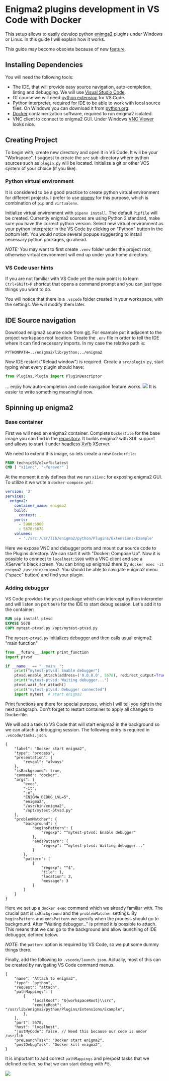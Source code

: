 # Enigma2 plugins development in VS Code with Docker
This setup allows to easily develop python [enimga2](https://openpli.org/) plugins under Windows or Linux. In this guide I will explain how it works.

This guide may become obsolete because of new [feature](https://code.visualstudio.com/blogs/2019/05/02/remote-development).

## Installing Dependencies
You will need the following tools:

- The IDE, that will provide easy source navigation, auto-completion, linting and debugging. We will use  [Visual Studio Code](https://code.visualstudio.com/).
- Of course we will need [python extension](https://code.visualstudio.com/docs/languages/python) for VS Code.
- Python interpreter, required for IDE to be able to work with local source files. On Windows you can download it from [python.org](https://www.python.org/).
- [Docker](https://www.docker.com/) containerization software, required to run enigma2 isolated.
- VNC client to connect to enigma2 GUI. Under Windows [VNC Viewer](https://www.realvnc.com/en/connect/download/viewer/) looks nice.

## Creating Project
To begin with, create new directory and open it in VS Code. It will be your "Workspace". I suggest to create the `src` sub-directory where python sources such as `plugin.py` will be located. Initialize a git or other VCS system of your choice (if you like).

### Python virtual environment

It is considered to be a good practice to create python virtual environment for different projects. I prefer to use [pipenv](https://docs.pipenv.org) for this purpose, which is combination of `pip` and `virtualenv`. 

Initialize virtual environment with `pipenv install`. The default `Pipfile` will be created. Currently enigma2 sources are using Python 2 standard, make sure you have the correct python version. Select new virtual environment as your python interpreter in the VS Code by clicking on "Python" button in the bottom left. You would notice several popups suggesting to install necessary python packages, go ahead. 

*NOTE:* You may want to first create `.venv` folder under the project root, otherwise virtual environment will end up under your home directory.

### VS Code user hints

If you are not familiar with VS Code yet the main point is to learn `Ctrl+Shift+P` shortcut that opens a command prompt and you can just type things you want to do.

You will notice that there is a `.vscode` folder created in your workspace, with the settings. We will modify them later.

## IDE Source navigation
Download enigma2 source code from [git](https://github.com/OpenPLi/enigma2). For example put it adjacent to the project workspace root location. Create the `.env` file in order to tell the IDE where it can find necessary imports. In my case the relative path is:
```
PYTHONPATH=../enigma2/lib/python;../enigma2
```
Now IDE restart ("Reload window") is required. Create a `src/plugin.py`, start typing what every plugin should have:
```python
from Plugins.Plugin import PluginDescriptor
```
... enjoy how auto-completion and code navigation feature works.
![](https://raw.githubusercontent.com/technic/enigma2_example/master/doc/Completion.png)
It is easier to write something meaningful now.

## Spinning up enigma2

### Base container
First we will need an enigma2 container. Complete `Dockerfile` for the base image you can find in the [repository](https://github.com/technic/e2xvfb). It builds enigma2 with SDL support and allows to start it under headless [Xvfb](https://en.wikipedia.org/wiki/Xvfb) XServer.

We need to extend this image, so lets create a new `Dockerfile`:
```Dockerfile
FROM technic93/e2xvfb:latest
CMD [ "x11vnc", "-forever" ]
```
At the moment it only defines that we run `x11vnc` for exposing enigma2 GUI. To utilize it we write a `docker-compose.yml`:
```yml
version: '2'
services:
  enigma2:
    container_name: enigma2
    build: 
      context: .
    ports:
      - 5900:5900
      - 5678:5678
    volumes:
      - './src:/usr/lib/enigma2/python/Plugins/Extensions/Example'
```
Here we expose VNC and debugger ports and mount our source code to the Plugins directory. We can start it with "Docker: Compose Up". Now it is possible to connect to `localhost:5900` with a VNC client and see a XServer's black screen. You can bring up enigma2 there by `docker exec -it enigma2 /usr/bin/enigma2`. You should be able to navigate enigma2 menu ("space" button) and find your plugin.

### Adding debugger
VS Code provides the `ptvsd` package which can intercept python interpreter and will listen on port `5678` for the IDE to start debug session. Let's add it to the container:
```Dockerfile
RUN pip install ptvsd
EXPOSE 5678
COPY mytest-ptvsd.py /opt/mytest-ptvsd.py
```

The `mytest-ptvsd.py` initializes debugger and then calls usual enigma2 "main function"
```python
from __future__ import print_function
import ptvsd

if __name__ == "__main__":
    print("mytest-ptvsd: Enable debugger")
    ptvsd.enable_attach(address=('0.0.0.0', 5678), redirect_output=True)
    print("mytest-ptvsd: Waiting debugger...")
    ptvsd.wait_for_attach()
    print("mytest-ptvsd: Debugger connected")
    import mytest  # start enigma2
```

Print functions are there for special purpose, which I will tell you right in the next paragraph. Don't forget to restart container to apply all changes to Dockerfile.

We will add a task to VS Code that will start enigma2 in the background so we can attach a debugging session. The following entry is required in `.vscode/tasks.json`.
```json5
{
    "label": "Docker start enigma2",
    "type": "process",
    "presentation": {
        "reveal": "always"
    },
    "isBackground": true,
    "command": "docker",
    "args": [
        "exec",
        "-it",
        "-e",
        "ENIGMA_DEBUG_LVL=5",
        "enigma2",
        "/usr/bin/enigma2",
        "/opt/mytest-ptvsd.py"
    ],
    "problemMatcher": {
        "background": {
            "beginsPattern": {
                "regexp": "^mytest-ptvsd: Enable debugger"
            },
            "endsPattern": {
                "regexp": "^mytest-ptvsd: Waiting debugger..."
            }
        },
        "pattern": [
            {
                "regexp": "^$",
                "file": 1,
                "location": 2,
                "message": 3
            }
        ]
    }
}
```
Here we set up a `docker exec` command which we already familiar with. The crucial part is `isBackground` and the `problemMatcher` settings.  By `beginsPattern` and `endsPattern` we specify when the process should go to background. After "Waiting debugger..." is printed it is possible to attach. This means that we can go to the background and allow launching of IDE debugger, defined below.

*NOTE*: the `pattern` option is required by VS Code, so we put some dummy things there.

Finally, add the following to `.vscode/launch.json`. Actually, most of this can be created by navigating VS Code command menus.
```json5
{
    "name": "Attach to enigma2",
    "type": "python",
    "request": "attach",
    "pathMappings": [
        {
            "localRoot": "${workspaceRoot}\\src",
            "remoteRoot": "/usr/lib/enigma2/python/Plugins/Extensions/Example",
        },
    ],
    "port": 5678,
    "host": "localhost",
    "justMyCode": false, // Need this because our code is under /usr/lib
    "preLaunchTask": "Docker start enigma2",
    "postDebugTask": "Docker kill enigma2",
}
```
It is important to add correct `pathMappings` and pre/post tasks that we defined earlier, so that we can start debug with *F5*. 

![](https://raw.githubusercontent.com/technic/enigma2_example/master/doc/Debug.png)
